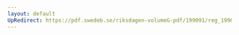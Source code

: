 ```yaml
---
layout: default
UpRedirect: https://pdf.swedeb.se/riksdagen-volumeG-pdf/199091/reg_199091/reg_199091_0572.pdf
---
```

